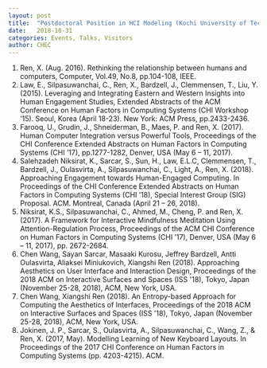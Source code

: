 ```yaml
---
layout: post
title:  "Postdoctoral Position in HCI Modeling (Kochi University of Technology, Kochi, Japan)"
date:   2018-10-31
categories: Events, Talks, Visitors
author: CHEC
---
```


1.	Ren, X. (Aug. 2016). Rethinking the relationship between humans and computers, Computer, Vol.49, No.8, pp.104-108, IEEE.
2.	Law, E., Silpasuwanchai, C., Ren, X., Bardzell, J., Clemmensen, T., Liu, Y. (2015). Leveraging and Integrating Eastern and Western Insights into Human Engagement Studies, Extended Abstracts of the ACM Conference on Human Factors in Computing Systems (CHI  Workshop ’15). Seoul, Korea (April 18-23). New York: ACM Press, pp.2433-2436.
3.	Farooq, U., Grudin, J., Shneiderman, B., Maes, P. and Ren, X. (2017). Human Computer Integration versus Powerful Tools, Proceedings of the CHI Conference Extended Abstracts on Human Factors in Computing Systems (CHI ’17), pp.1277-1282, Denver, USA (May 6 – 11, 2017).
4.	Salehzadeh Niksirat, K., Sarcar, S., Sun, H., Law, E.L.C, Clemmensen, T., Bardzell, J., Oulasvirta, A., Silpasuwanchai, C., Light, A., Ren, X. (2018). Approaching Engagement towards Human-Engaged Computing. In Proceedings of the CHI Conference Extended Abstracts on Human Factors in Computing Systems (CHI ’18), Special Interest Group (SIG) Proposal. ACM. Montreal, Canada (April 21 – 26, 2018).
5.	Niksirat, K.S., Silpasuwanchai, C., Ahmed, M., Cheng, P. and Ren, X. (2017). A Framework for Interactive Mindfulness Meditation Using Attention-Regulation Process, Proceedings of the ACM CHI Conference on Human Factors in Computing Systems (CHI ’17), Denver, USA (May 6 – 11, 2017), pp. 2672-2684.
6.	Chen Wang, Sayan Sarcar, Masaaki Kurosu, Jeffrey Bardzell, Antti Oulasvirta, Aliaksei Miniukovich, Xiangshi Ren (2018). Approaching Aesthetics on User Interface and Interaction Design, Proceedings of the 2018 ACM on Interactive Surfaces and Spaces (ISS '18), Tokyo, Japan (November 25-28, 2018), ACM, New York, USA.
7.	Chen Wang, Xiangshi Ren (2018). An Entropy-based Approach for Computing the Aesthetics of Interfaces, Proceedings of the 2018 ACM on Interactive Surfaces and Spaces (ISS '18), Tokyo, Japan (November 25-28, 2018), ACM, New York, USA.
8.	Jokinen, J. P., Sarcar, S., Oulasvirta, A., Silpasuwanchai, C., Wang, Z., & Ren, X. (2017, May). Modelling Learning of New Keyboard Layouts. In Proceedings of the 2017 CHI Conference on Human Factors in Computing Systems (pp. 4203-4215). ACM.





